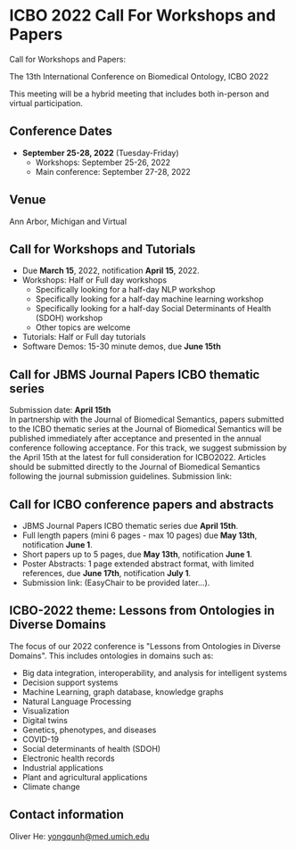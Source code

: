# ICBO 2022 Call For Workshops and Papers

Call for Workshops and Papers: 

The 13th International Conference on Biomedical Ontology, ICBO 2022

This meeting will be a hybrid meeting that includes both in-person and virtual participation. 

## Conference Dates 
- **September 25-28, 2022** (Tuesday-Friday) 
  - Workshops: September 25-26, 2022
  - Main conference: September 27-28, 2022  

## Venue
Ann Arbor, Michigan and Virtual

## Call for Workshops and Tutorials
- Due **March 15**, 2022, notification **April 15**, 2022.
- Workshops: Half or Full day workshops
  - Specifically looking for a half-day NLP workshop
  - Specifically looking for a half-day machine learning workshop
  - Specifically looking for a half-day Social Determinants of Health (SDOH) workshop
  - Other topics are welcome
- Tutorials: Half or Full day tutorials
- Software Demos: 15-30 minute demos, due **June 15th**

## Call for JBMS Journal Papers ICBO thematic series 
Submission date: **April 15th**  
In partnership with the Journal of Biomedical Semantics, papers submitted to the ICBO thematic series at the Journal of Biomedical Semantics will be published immediately after acceptance and presented in the annual conference following acceptance. For this track, we suggest submission by the April 15th at the latest for full consideration for ICBO2022. Articles should be submitted directly to the Journal of Biomedical Semantics following the journal submission guidelines.
Submission link:

## Call for ICBO conference papers and abstracts 
- JBMS Journal Papers ICBO thematic series due **April 15th**. 
- Full length papers (mini 6 pages - max 10 pages) due **May 13th**, notification **June 1**.
- Short papers up to 5 pages, due **May 13th**, notification **June 1**.
- Poster Abstracts: 1 page extended abstract format, with limited references, due **June 17th**, notification **July 1**.
- Submission link: (EasyChair to be provided later...).

## ICBO-2022 theme: Lessons from Ontologies in Diverse Domains 

The focus of our 2022 conference is "Lessons from Ontologies in Diverse Domains". 
This includes ontologies in domains such as:

- Big data integration, interoperability, and analysis for intelligent systems
- Decision support systems 
- Machine Learning, graph database, knowledge graphs 
- Natural Language Processing
- Visualization
- Digital twins 
- Genetics, phenotypes, and diseases 
- COVID-19 
- Social determinants of health (SDOH)
- Electronic health records 
- Industrial applications 
- Plant and agricultural applications    
- Climate change

## Contact information

Oliver He: yongqunh@med.umich.edu 

